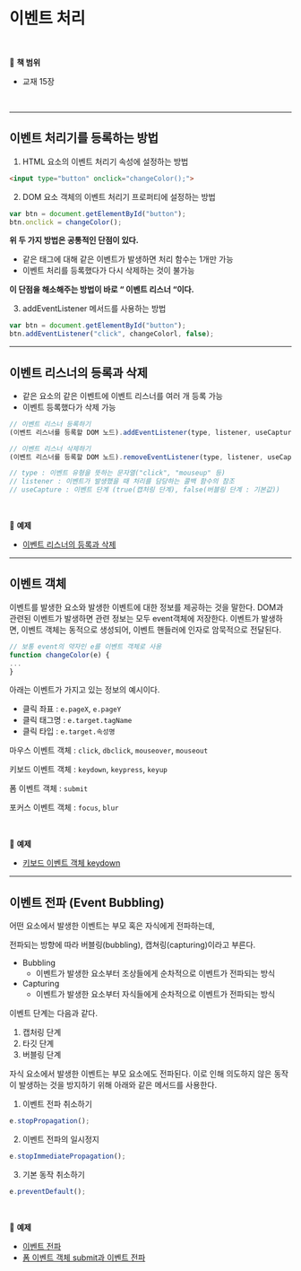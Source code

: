 # 이벤트 처리

<br>

:milky_way: **책 범위**
- 교재 15장

<br>

---

## 이벤트 처리기를 등록하는 방법

1. HTML 요소의 이벤트 처리기 속성에 설정하는 방법

```html
<input type="button" onclick="changeColor();">
```

2. DOM 요소 객체의 이벤트 처리기 프로퍼티에 설정하는 방법

```jsx
var btn = document.getElementById("button");
btn.onclick = changeColor();
```

**위 두 가지 방법은 공통적인 단점이 있다.**

- 같은 태그에 대해 같은 이벤트가 발생하면 처리 함수는 1개만 가능
- 이벤트 처리를 등록했다가 다시 삭제하는 것이 불가능

**이 단점을 해소해주는 방법이 바로  “ 이벤트 리스너 “이다.**

3. addEventListener 메서드를 사용하는 방법

```jsx
var btn = document.getElementById("button");
btn.addEventListener("click", changeColorl, false);
```

---

## 이벤트 리스너의 등록과 삭제

- 같은 요소의 같은 이벤트에 이벤트 리스너를 여러 개 등록 가능
- 이벤트 등록했다가 삭제 가능

```jsx
// 이벤트 리스너 등록하기
(이벤트 리스너를 등록할 DOM 노드).addEventListener(type, listener, useCapture);

// 이벤트 리스너 삭제하기
(이벤트 리스너를 등록할 DOM 노드).removeEventListener(type, listener, useCapture);

// type : 이벤트 유형을 뜻하는 문자열("click", "mouseup" 등)
// listener : 이벤트가 발생했을 때 처리를 담당하는 콜백 함수의 참조
// useCapture : 이벤트 단계 (true(캡처링 단계), false(버블링 단계 : 기본값)) 
```
<br>

:milky_way: **예제**
- [이벤트 리스너의 등록과 삭제](./test/event1)

---

## 이벤트 객체

이벤트를 발생한 요소와 발생한 이벤트에 대한 정보를 제공하는 것을 말한다. DOM과 관련된 이벤트가 발생하면 관련 정보는 모두 event객체에 저장한다. 이벤트가 발생하면, 이벤트 객체는 동적으로 생성되어, 이벤트 핸들러에 인자로 암묵적으로 전달된다.

```jsx
// 보통 event의 약자인 e를 이벤트 객체로 사용
function changeColor(e) { 
...
}
```

아래는 이벤트가 가지고 있는 정보의 예시이다.

- 클릭 좌표 : `e.pageX`, `e.pageY`
- 클릭 태그명 : `e.target.tagName`
- 클릭 타입 : `e.target.속성명`

마우스 이벤트 객체 : `click`, `dbclick`, `mouseover`, `mouseout`

키보드 이벤트 객체 : `keydown`, `keypress`, `keyup`

폼 이벤트 객체 : `submit` 

포커스 이벤트 객체 : `focus`, `blur`

<br>

:milky_way: **예제**
- [키보드 이벤트 객체 keydown](./test/event2.html)

---

## 이벤트 전파 (Event Bubbling)

어떤 요소에서 발생한 이벤트는 부모 혹은 자식에게 전파하는데, 

전파되는 방향에 따라 버블링(bubbling), 캡쳐링(capturing)이라고 부른다.

- Bubbling
    - 이벤트가 발생한 요소부터 조상들에게 순차적으로 이벤트가 전파되는 방식
- Capturing
    - 이벤트가 발생한 요소부터 자식들에게 순차적으로 이벤트가 전파되는 방식
    

이벤트 단계는 다음과 같다.

1. 캡처링 단계
2. 타깃 단계
3. 버블링 단계

자식 요소에서 발생한 이벤트는 부모 요소에도 전파된다. 이로 인해 의도하지 않은 동작이 발생하는 것을 방지하기 위해 아래와 같은 메서드를 사용한다.

1. 이벤트 전파 취소하기

```jsx
e.stopPropagation();
```

2. 이벤트 전파의 일시정지

```jsx
e.stopImmediatePropagation();
```

3. 기본 동작 취소하기

```jsx
e.preventDefault();
```

<br>

:milky_way: **예제**
- [이벤트 전파](./test/event3.html)
- [폼 이벤트 객체 submit과 이벤트 전파](./test/event4.html)